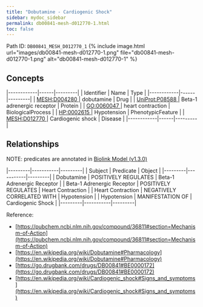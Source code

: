 ```yaml
---
title: "Dobutamine - Cardiogenic Shock"
sidebar: mydoc_sidebar
permalink: db00841-mesh-d012770-1.html
toc: false 
---
```



Path ID: `DB00841_MESH_D012770_1`
{% include image.html url="images/db00841-mesh-d012770-1.png" file="db00841-mesh-d012770-1.png" alt="db00841-mesh-d012770-1" %}

## Concepts

|------------|------|---------|
| Identifier | Name | Type    |
|------------|------|---------|
| <a href="https://identifiers.org/MESH:D004280">MESH:D004280 </a> | dobutamine | Drug |
| <a href="https://identifiers.org/UniProt:P08588">UniProt:P08588 </a> | Beta-1 adrenergic receptor | Protein |
| <a href="https://identifiers.org/GO:0060047">GO:0060047 </a> | heart contraction | BiologicalProcess |
| <a href="https://identifiers.org/HP:0002615">HP:0002615 </a> | Hypotension | PhenotypicFeature |
| <a href="https://identifiers.org/MESH:D012770">MESH:D012770 </a> | Cardiogenic shock | Disease |
|------------|------|---------|

## Relationships


NOTE: predicates are annotated in <a href="https://github.com/biolink/biolink-model/releases/tag/v1.3.0">Biolink Model (v1.3.0)</a>

|---------|-----------|---------|
| Subject | Predicate | Object  |
|---------|-----------|---------|
| Dobutamine | POSITIVELY REGULATES | Beta-1 Adrenergic Receptor |
| Beta-1 Adrenergic Receptor | POSITIVELY REGULATES | Heart Contraction |
| Heart Contraction | NEGATIVELY CORRELATED WITH | Hypotension |
| Hypotension | MANIFESTATION OF | Cardiogenic Shock |
|---------|-----------|---------|

Reference: 
  - [https://pubchem.ncbi.nlm.nih.gov/compound/36811#section=Mechanism-of-Action](https://pubchem.ncbi.nlm.nih.gov/compound/36811#section=Mechanism-of-Action)
  - [https://en.wikipedia.org/wiki/Dobutamine#Pharmacology](https://en.wikipedia.org/wiki/Dobutamine#Pharmacology)
  - [https://go.drugbank.com/drugs/DB00841#BE0000172](https://go.drugbank.com/drugs/DB00841#BE0000172)
  - [https://en.wikipedia.org/wiki/Cardiogenic_shock#Signs_and_symptoms](https://en.wikipedia.org/wiki/Cardiogenic_shock#Signs_and_symptoms)
